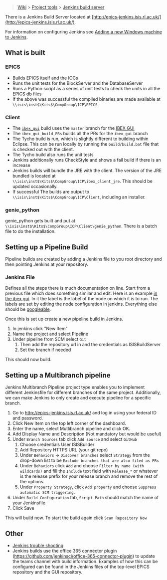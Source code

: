 > [Wiki](Home) > [Project tools](Project-tools) > [Jenkins build server](Jenkins-Build-Server)

There is a Jenkins Build Server located at [http://epics-jenkins.isis.rl.ac.uk/](http://epics-jenkins.isis.rl.ac.uk/).

For information on configuring Jenkins see [Adding a new Windows machine to Jenkins](Adding-a-new-Windows-machine-to-Jenkins).

## What is built

### EPICS

* Builds EPICS itself and the IOCs
* Runs the unit tests for the BlockServer and the DatabaseServer
* Runs a Python script as a series of unit tests to check the units in all the EPICS db files
* If the above was successful the compiled binaries are made available at `\\isis\inst$\Kits$\CompGroup\ICP\EPICS`

### Client

* The [`ibex_gui`](http://epics-jenkins.isis.rl.ac.uk/job/ibex_gui_pipeline/) build uses the `master` branch for the [IBEX GUI](https://github.com/ISISComputingGroup/ibex_gui)
* The `ibex_gui_build_PRs` builds all the PRs for the `ibex_gui` branch
* The Tycho build is run, which is slightly different to building within Eclipse. This can be run locally by running the `build/build.bat` file that is checked out with the client.
* The Tycho build also runs the unit tests
* Jenkins additionally runs CheckStyle and shows a fail build if there is an increase
* Jenkins builds will bundle the JRE with the client. The version of the JRE bundled is located at `\\isis\inst$\Kits$\CompGroup\ICP\ibex_client_jre`. This should be updated occasionally.
* If successful The builds are output to `\\isis\inst$\Kits$\CompGroup\ICP\Client`, including an installer.

### genie_python

genie_python gets built and put at `\\isis\inst$\Kits$\CompGroup\ICP\Client\genie_python`. There is a batch file to do the installation.

## Setting up a Pipeline Build

Pipeline builds are created by adding a Jenkins file to you root directory and then pointing Jenkins at your repository.

### Jenkins File

Defines all the steps there is much documentation on line. Start from a previous file which does something similar and edit. Here is an example [in the ibex gui](https://github.com/ISISComputingGroup/ibex_gui/blob/master/Jenkinsfile). In it the label is the label of the node on which it is to run. The labels are set by editing the node configuration in jenkins. Everything else should be [googleable](www.google.com).

Once this is set up create a new pipeline build in Jenkins.
 
1. In jenkins click "New Item"
2. Name the project and select Pipeline
3. Under pipeline from SCM select `Git`
    1. Then add the repository url in and the credentials as ISISBuildServer
    1. Set the branch if needed

This should now build.


## Setting up a Multibranch pipeline

Jenkins Multibranch Pipeline project type enables you to implement different Jenkinsfile for different
branches of the same project. Additionally, we can make Jenkins to only create and execute pipeline
for a specific branch.

1. Go to http://epics-jenkins.isis.rl.ac.uk/ and log in using your federal ID and password.
1. Click New Item on the top left corner of the dashboard.
1. Enter the name, select Mutlibranch pipeline and click OK.
1. Add Display Name and Description (Not mandatory but would be useful)
1. Under `Branch Sources` tab click `Add source` and select `GitHub`
    1. Choose credentials User ISISBuilder
    1. Add Repository HTTPS URL (your git repo)
    1. Under `Behaviors` -> `Discover branches` select `Strategy` from the drop-down list to be
   `Exclude branches that are also filed as PRs` 
    1. Under `Behaviors` click `Add` and choose `Filter by name (with wildcards)` and fill the `Include` text field
       with `Release_*` or whatever is the release prefix for your release branch and remove the rest of the options.
    1. Under `Property Strategy`, click `Add property` and choose `Suppress automatic SCM triggering`.
1. Under `Build Configuration` tab, `Script Path` should match the name of your Jenkinsfile
1. Click Save

This will build now. To start the build again click `Scan Repository Now`

## Other

* [Jenkins trouble shooting](Jenkins-Trouble-Shooting)
* Jenkins builds use the office 365 connector plugin (https://github.com/jenkinsci/office-365-connector-plugin) to update the teams channel with build information. Examples of how this can be configured can be found in the Jenkins files of the top-level EPICS repository and the GUI repository.